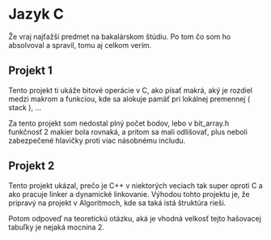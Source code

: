 # Jazyk C
Že vraj najťažší predmet na bakalárskom štúdiu. Po tom čo som ho absolvoval a spravil, tomu aj celkom verím.

## Projekt 1
Tento projekt ti ukáže bitové operácie v C, ako písať makrá, aký je rozdiel medzi makrom a funkciou, kde sa alokuje pamäť pri lokálnej premennej ( stack ), ...

Za tento projekt som nedostal plný počet bodov, lebo v bit_array.h funkčnosť 2 makier bola rovnaká, a pritom sa mali odlišovať, plus neboli zabezpečené hlavičky proti viac násobnému includu. 

## Projekt 2
Tento projekt ukázal, prečo je C++ v niektorých veciach tak super oproti C a ako pracuje linker a dynamické linkovanie.
Výhodou tohto projektu je, že pripravý na projekt v Algoritmoch, kde sa taká istá štruktúra rieši.

Potom odpoveď na teoretickú otázku, aká je vhodná velkosť tejto hašovacej tabuľky je nejaká mocnina 2.
